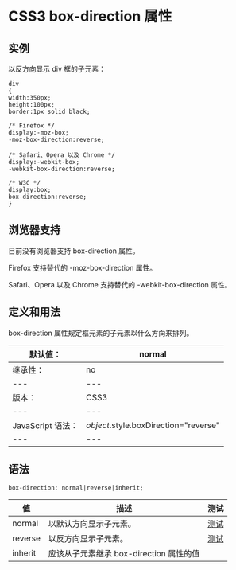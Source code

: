 # CSS3 box-direction 属性



## 实例

以反方向显示 div 框的子元素：

```
div
{
width:350px;
height:100px;
border:1px solid black;

/* Firefox */
display:-moz-box;
-moz-box-direction:reverse;

/* Safari、Opera 以及 Chrome */
display:-webkit-box;
-webkit-box-direction:reverse;

/* W3C */
display:box;
box-direction:reverse;
}

```

## 浏览器支持

目前没有浏览器支持 box-direction 属性。

Firefox 支持替代的 -moz-box-direction 属性。

Safari、Opera 以及 Chrome 支持替代的 -webkit-box-direction 属性。

## 定义和用法

box-direction 属性规定框元素的子元素以什么方向来排列。

| 默认值： | normal |
| --- | --- |
| 继承性： | no |
| --- | --- |
| 版本： | CSS3 |
| --- | --- |
| JavaScript 语法： | _object_.style.boxDirection="reverse" |
| --- | --- |

## 语法

```
box-direction: normal|reverse|inherit;
```

| 值 | 描述 | 测试 |
| --- | --- | --- |
| normal | 以默认方向显示子元素。 | [测试](/tiy/c.asp?f=css_box-direction) |
| reverse | 以反方向显示子元素。 | [测试](/tiy/c.asp?f=css_box-direction&p=2) |
| inherit | 应该从子元素继承 box-direction 属性的值 |



